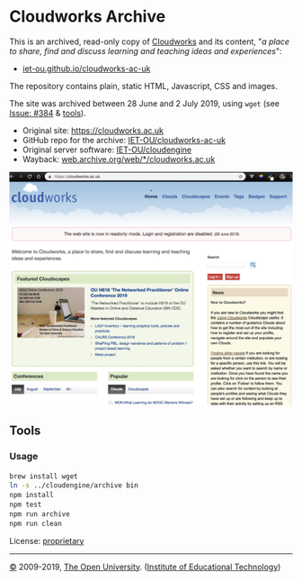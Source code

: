 
# Cloudworks Archive #

This is an archived, read-only copy of [Cloudworks][] and its content,
"_a place to share, find and discuss learning and teaching ideas and experiences_":

 * [iet-ou.github.io/cloudworks-ac-uk][arch]

The repository contains plain, static HTML, Javascript, CSS and images.

The site was archived between 28 June and 2 July 2019, using `wget` (see [Issue: #384][] & [tools][]).

 * Original site: <https://cloudworks.ac.uk>
 * GitHub repo for the archive: [IET-OU/cloudworks-ac-uk][]
 * Original server software: [IET-OU/cloudengine][]
 * Wayback: [web.archive.org/web/*/cloudworks.ac.uk][wayback]

[![Screenshot of Cloudworks home-page][screenshot]][cloudworks]

## Tools
### Usage

```sh
brew install wget
ln -s ../cloudengine/archive bin
npm install
npm test
npm run archive
npm run clean
```


License:  [proprietary][tandc]

---
[©][tandc] 2009-2019, [The Open University][ou]. ([Institute of Educational Technology][iet])

[iet]: https://iet.open.ac.uk/ "Developed by the Institute of Educational Technology"
[ou]: https://www.open.ac.uk/

[arch]: https://iet-ou.github.io/cloudworks-ac-uk/
[tandc]: https://iet-ou.github.io/cloudworks-ac-uk/about/tandc.html#license
  "Copyright © 2009-2019 The Open University and contributors. 'Comments and additional content on the Site are covered by one of three licences/ terms detailed below …'"
[cloudworks]: https://cloudworks.ac.uk
[IET-OU/cloudworks-ac-uk]: https://github.com/IET-OU/cloudworks-ac-uk
[IET-OU/cloudengine]: https://github.com/IET-OU/cloudengine
[wayback]: https://web.archive.org/web/*/cloudworks.ac.uk
[Issue: #384]: https://github.com/IET-OU/cloudengine/issues/384
[tools]: https://github.com/IET-OU/cloudengine/tree/master/archive "Bash scripts etc."
[screenshot]: _design/screenshot-1.jpg
